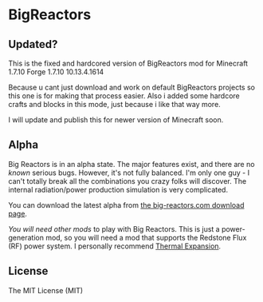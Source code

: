 BigReactors
===========

Updated?
-------------

This is the fixed and hardcored version of BigReactors mod for 
Minecraft 1.7.10
Forge 1.7.10 10.13.4.1614

Because u cant just download and work on default BigReactors projects so this one is for making that process easier.
Also i added some hardcore crafts and blocks in this mode, just because i like that way more.

I will update and publish this for newer version of Minecraft soon.


Alpha
--------

Big Reactors is in an alpha state. The major features exist, and there are no _known_ serious bugs. However, it's not fully balanced. I'm only one guy - I can't totally break all the combinations you crazy folks will discover. The internal radiation/power production simulation is very complicated.

You can download the latest alpha from [the big-reactors.com download page](http://www.big-reactors.com/#/download).

_You will need other mods_ to play with Big Reactors. This is just a power-generation mod, so you will need a mod that supports the Redstone Flux (RF) power system. I personally recommend [Thermal Expansion](http://teamcofh.com/thermal-expansion).

License
-------
The MIT License (MIT)

